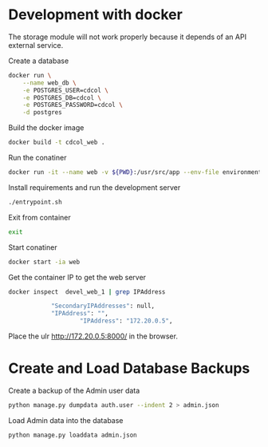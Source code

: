 
# Development with docker

The storage module will not work properly because it depends of an API external service.

Create a database

```sh
docker run \
	--name web_db \
	-e POSTGRES_USER=cdcol \
	-e POSTGRES_DB=cdcol \
	-e POSTGRES_PASSWORD=cdcol \
	-d postgres
```

Build the docker image

```sh
docker build -t cdcol_web .
```

Run the conatiner

```sh
docker run -it --name web -v ${PWD}:/usr/src/app --env-file environment --link web_db cdcol_web /bin/bash
```

Install requirements and run the development server

```sh
./entrypoint.sh
```

Exit from container

```sh
exit
```

Start conatiner 

```sh
docker start -ia web
```

Get the container IP to get the web server

```sh
docker inspect  devel_web_1 | grep IPAddress

            "SecondaryIPAddresses": null,
            "IPAddress": "",
                    "IPAddress": "172.20.0.5",
```

Place the ulr http://172.20.0.5:8000/ in the browser.


# Create and Load Database Backups

Create a backup of the Admin user data

```sh
python manage.py dumpdata auth.user --indent 2 > admin.json
```

Load Admin data into the database

```sh
python manage.py loaddata admin.json
```